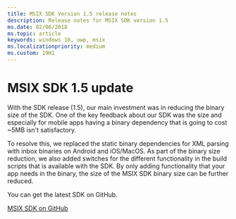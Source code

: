 ```yaml
---
title: MSIX SDK Version 1.5 release notes
description: Release notes for MSIX SDK version 1.5
ms.date: 02/06/2018
ms.topic: article
keywords: windows 10, uwp, msix
ms.localizationpriority: medium
ms.custom: 19H1
---
```


# MSIX SDK 1.5 update

With the SDK release (1.5), our main investment was in reducing the binary size of the SDK. One of the key feedback about our SDK was the size and especially for mobile apps having a binary dependency that is going to cost ~5MB isn't satisfactory. 

To resolve this, we replaced the static binary dependencies for XML parsing with inbox binaries on Android and iOS/MacOS. As part of the binary size reduction, we also added switches for the different functionality in the build scripts that is available with the SDK. By only adding functionality that your app needs in the binary, the size of the MSIX SDK binary size can be further reduced. 

You can get the latest SDK on GitHub. 

<div class="nextstepaction"><p><a class="x-hidden-focus" href="https://github.com/Microsoft/msix-packaging/tree/release_v1.5" data-linktype="external">MSIX SDK on GitHub</a></p></div>

